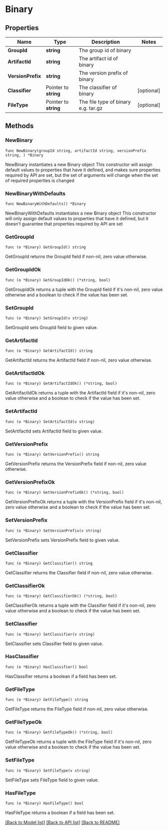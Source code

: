 # Binary

## Properties

Name | Type | Description | Notes
------------ | ------------- | ------------- | -------------
**GroupId** | **string** | The group id of binary | 
**ArtifactId** | **string** | The artifact id of binary | 
**VersionPrefix** | **string** | The version prefix of binary | 
**Classifier** | Pointer to **string** | The classifier of binary | [optional] 
**FileType** | Pointer to **string** | The file type of binary e.g. tar.gz | [optional] 

## Methods

### NewBinary

`func NewBinary(groupId string, artifactId string, versionPrefix string, ) *Binary`

NewBinary instantiates a new Binary object
This constructor will assign default values to properties that have it defined,
and makes sure properties required by API are set, but the set of arguments
will change when the set of required properties is changed

### NewBinaryWithDefaults

`func NewBinaryWithDefaults() *Binary`

NewBinaryWithDefaults instantiates a new Binary object
This constructor will only assign default values to properties that have it defined,
but it doesn't guarantee that properties required by API are set

### GetGroupId

`func (o *Binary) GetGroupId() string`

GetGroupId returns the GroupId field if non-nil, zero value otherwise.

### GetGroupIdOk

`func (o *Binary) GetGroupIdOk() (*string, bool)`

GetGroupIdOk returns a tuple with the GroupId field if it's non-nil, zero value otherwise
and a boolean to check if the value has been set.

### SetGroupId

`func (o *Binary) SetGroupId(v string)`

SetGroupId sets GroupId field to given value.


### GetArtifactId

`func (o *Binary) GetArtifactId() string`

GetArtifactId returns the ArtifactId field if non-nil, zero value otherwise.

### GetArtifactIdOk

`func (o *Binary) GetArtifactIdOk() (*string, bool)`

GetArtifactIdOk returns a tuple with the ArtifactId field if it's non-nil, zero value otherwise
and a boolean to check if the value has been set.

### SetArtifactId

`func (o *Binary) SetArtifactId(v string)`

SetArtifactId sets ArtifactId field to given value.


### GetVersionPrefix

`func (o *Binary) GetVersionPrefix() string`

GetVersionPrefix returns the VersionPrefix field if non-nil, zero value otherwise.

### GetVersionPrefixOk

`func (o *Binary) GetVersionPrefixOk() (*string, bool)`

GetVersionPrefixOk returns a tuple with the VersionPrefix field if it's non-nil, zero value otherwise
and a boolean to check if the value has been set.

### SetVersionPrefix

`func (o *Binary) SetVersionPrefix(v string)`

SetVersionPrefix sets VersionPrefix field to given value.


### GetClassifier

`func (o *Binary) GetClassifier() string`

GetClassifier returns the Classifier field if non-nil, zero value otherwise.

### GetClassifierOk

`func (o *Binary) GetClassifierOk() (*string, bool)`

GetClassifierOk returns a tuple with the Classifier field if it's non-nil, zero value otherwise
and a boolean to check if the value has been set.

### SetClassifier

`func (o *Binary) SetClassifier(v string)`

SetClassifier sets Classifier field to given value.

### HasClassifier

`func (o *Binary) HasClassifier() bool`

HasClassifier returns a boolean if a field has been set.

### GetFileType

`func (o *Binary) GetFileType() string`

GetFileType returns the FileType field if non-nil, zero value otherwise.

### GetFileTypeOk

`func (o *Binary) GetFileTypeOk() (*string, bool)`

GetFileTypeOk returns a tuple with the FileType field if it's non-nil, zero value otherwise
and a boolean to check if the value has been set.

### SetFileType

`func (o *Binary) SetFileType(v string)`

SetFileType sets FileType field to given value.

### HasFileType

`func (o *Binary) HasFileType() bool`

HasFileType returns a boolean if a field has been set.


[[Back to Model list]](../README.md#documentation-for-models) [[Back to API list]](../README.md#documentation-for-api-endpoints) [[Back to README]](../README.md)


